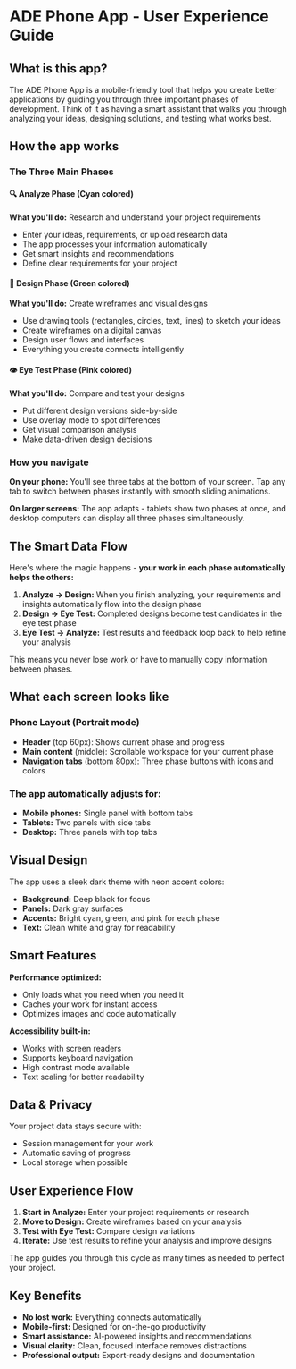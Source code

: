 # ADE Phone App - User Experience Guide

## What is this app?

The ADE Phone App is a mobile-friendly tool that helps you create better applications by guiding you through three important phases of development. Think of it as having a smart assistant that walks you through analyzing your ideas, designing solutions, and testing what works best.

## How the app works

### The Three Main Phases

#### 🔍 **Analyze Phase** (Cyan colored)
**What you'll do:** Research and understand your project requirements
- Enter your ideas, requirements, or upload research data
- The app processes your information automatically
- Get smart insights and recommendations
- Define clear requirements for your project

#### 🎨 **Design Phase** (Green colored)  
**What you'll do:** Create wireframes and visual designs
- Use drawing tools (rectangles, circles, text, lines) to sketch your ideas
- Create wireframes on a digital canvas
- Design user flows and interfaces
- Everything you create connects intelligently

#### 👁️ **Eye Test Phase** (Pink colored)
**What you'll do:** Compare and test your designs
- Put different design versions side-by-side
- Use overlay mode to spot differences
- Get visual comparison analysis
- Make data-driven design decisions

### How you navigate

**On your phone:** You'll see three tabs at the bottom of your screen. Tap any tab to switch between phases instantly with smooth sliding animations.

**On larger screens:** The app adapts - tablets show two phases at once, and desktop computers can display all three phases simultaneously.

## The Smart Data Flow

Here's where the magic happens - **your work in each phase automatically helps the others:**

1. **Analyze → Design:** When you finish analyzing, your requirements and insights automatically flow into the design phase
2. **Design → Eye Test:** Completed designs become test candidates in the eye test phase  
3. **Eye Test → Analyze:** Test results and feedback loop back to help refine your analysis

This means you never lose work or have to manually copy information between phases.

## What each screen looks like

### Phone Layout (Portrait mode)
- **Header** (top 60px): Shows current phase and progress
- **Main content** (middle): Scrollable workspace for your current phase
- **Navigation tabs** (bottom 80px): Three phase buttons with icons and colors

### The app automatically adjusts for:
- **Mobile phones:** Single panel with bottom tabs
- **Tablets:** Two panels with side tabs  
- **Desktop:** Three panels with top tabs

## Visual Design

The app uses a sleek dark theme with neon accent colors:
- **Background:** Deep black for focus
- **Panels:** Dark gray surfaces
- **Accents:** Bright cyan, green, and pink for each phase
- **Text:** Clean white and gray for readability

## Smart Features

**Performance optimized:**
- Only loads what you need when you need it
- Caches your work for instant access
- Optimizes images and code automatically

**Accessibility built-in:**
- Works with screen readers
- Supports keyboard navigation
- High contrast mode available
- Text scaling for better readability

## Data & Privacy

Your project data stays secure with:
- Session management for your work
- Automatic saving of progress
- Local storage when possible

## User Experience Flow

1. **Start in Analyze:** Enter your project requirements or research
2. **Move to Design:** Create wireframes based on your analysis  
3. **Test with Eye Test:** Compare design variations
4. **Iterate:** Use test results to refine your analysis and improve designs

The app guides you through this cycle as many times as needed to perfect your project.

## Key Benefits

- **No lost work:** Everything connects automatically
- **Mobile-first:** Designed for on-the-go productivity
- **Smart assistance:** AI-powered insights and recommendations
- **Visual clarity:** Clean, focused interface removes distractions
- **Professional output:** Export-ready designs and documentation
